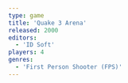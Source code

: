 ```yaml
---
type: game
title: 'Quake 3 Arena'
released: 2000
editors: 
  - 'ID Soft'
players: 4
genres:
  - 'First Person Shooter (FPS)'
---
```

